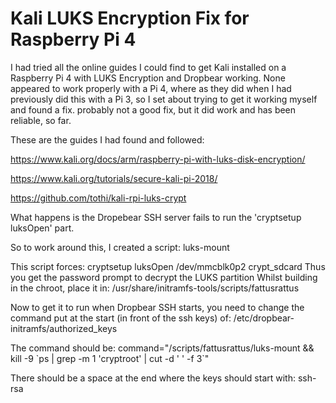 # Kali LUKS Encryption Fix for Raspberry Pi 4 


I had tried all the online guides I could find to get Kali installed on a Raspberry Pi 4 with LUKS Encryption and Dropbear working. None appeared to work properly with a Pi 4, where as they did when I had previously did this with a Pi 3, so I set about trying to get it working myself and found a fix. probably not a good fix, but it did work and has been reliable, so far.

These are the guides I had found and followed:

https://www.kali.org/docs/arm/raspberry-pi-with-luks-disk-encryption/

https://www.kali.org/tutorials/secure-kali-pi-2018/

https://github.com/tothi/kali-rpi-luks-crypt

What happens is the Dropebear SSH server fails to run the 'cryptsetup luksOpen' part.

So to work around this, I created a script: luks-mount

This script forces: cryptsetup luksOpen /dev/mmcblk0p2 crypt_sdcard
Thus you get the password prompt to decrypt the LUKS partition
Whilst building in the chroot, place it in: /usr/share/initramfs-tools/scripts/fattusrattus

Now to get it to run when Dropbear SSH starts, you need to change the command put at the start (in front of the ssh keys) of: 
/etc/dropbear-initramfs/authorized_keys

The command should be: command="/scripts/fattusrattus/luks-mount && kill -9 \`ps | grep -m 1 'cryptroot' | cut -d ' ' -f 3\`"

There should be a space at the end where the keys should start with: ssh-rsa
